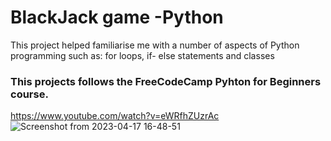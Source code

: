 # BlackJack game -Python
This project helped familiarise me with a number of aspects of Python programming such as:
for loops, if- else statements and classes

### This projects follows the FreeCodeCamp Pyhton for Beginners course. 
https://www.youtube.com/watch?v=eWRfhZUzrAc ![Screenshot from 2023-04-17 16-48-51](https://user-images.githubusercontent.com/113047234/232541590-d3908b4f-7aff-40c9-a536-94ba1886240d.png)
